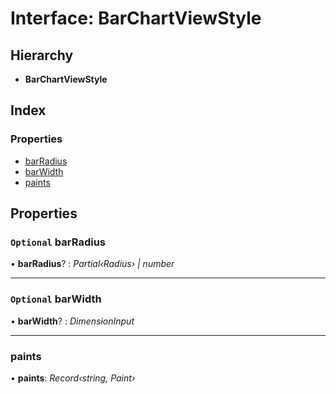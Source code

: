 # Interface: BarChartViewStyle

## Hierarchy

* **BarChartViewStyle**

## Index

### Properties

* [barRadius](barchartviewstyle.md#optional-barradius)
* [barWidth](barchartviewstyle.md#optional-barwidth)
* [paints](barchartviewstyle.md#paints)

## Properties

### `Optional` barRadius

• **barRadius**? : *Partial‹Radius› | number*

___

### `Optional` barWidth

• **barWidth**? : *DimensionInput*

___

###  paints

• **paints**: *Record‹string, Paint›*
